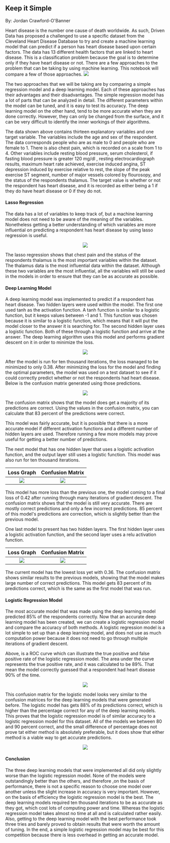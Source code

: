 ## Keep it Simple
By: Jordan Crawford-O'Banner

Heart disease is the number one cause of death worldwide. As such, Driven Data has proposed a challenged to use a specific dataset from the Cleveland Heart Disease Database to try and create a machine learning model that can predict if a person has heart disease based upon certain factors. The data has 13 different health factors that are linked to heart disease. This is a classification problem because the goal is to determine only if they have heart disease or not. There are a few approaches to the problem that can be taking by using machine learning. This notebook will compare a few of those approaches.
<img src ="./heartdata.png"/>

The two approaches that we will be taking are by comparing a simple regression model and a deep learning model. Each of these approaches has their advantages and their disadvantages. The simple regression model has a lot of parts that can be analyzed in detail. The different parameters within the model can be tuned, and it is easy to test its accuracy. The deep learning model on the other hand, tend to be more accurate when they are done correctly. However, they can only be changed from the surface, and it can be very difficult to identify the inner workings of their algorithms.

<p align="center">
</p>

The data shown above contains thirteen explanatory variables and one target variable. The variables include the age and sex of the respondent. The data corresponds people who are as male to 0 and people who are female to 1. There is also chest pain, which is recorded on a scale from 1 to 4. Other variables include resting blood pressure, serum cholesterol, if fasting blood pressure is greater 120 mg/dl , resting electrocardiograph results, maximum heart rate achieved, exercise induced angina, ST depression induced by exercise relative to rest, the slope of the peak exercise ST segment, number of major vessels colored by flourosopy, and the status of the respondents thalamus. The target value is whether or not the respondent has heart disease, and it is recorded as either being a 1 if they do have heart disease or 0 if they do not.

#### Lasso Regression

The data has a lot of variables to keep track of, but a machine learning model does not need to be aware of the meaning of the variables. Nonetheless getting a better understanding of which variables are more influential on predicting a respondent has heart disease by using lasso regression is useful.

<p align="center">
<img src ="./lasso.png"/>
</p>

The lasso regression shows that chest pain and the status of the respondents thalamus is the most important variables within the dataset. The thalamus data is the most influential data within the dataset. Although these two variables are the most influential, all the variables will still be used in the models in order to ensure that they can be as accurate as possible.

#### Deep Learning Model

A deep learning model was implemented to predict if a respondent has heart disease. Two hidden layers were used within the model. The first one used tanh as the activation function. A tanh function is similar to a logistic function, but it keeps values between -1 and 1. This function was chosen because it is similar to a logistic function, which means that it will put the model closer to the answer it is searching for. The second hidden layer uses a logistic function. Both of these through a logistic function and arrive at the answer. The deep learning algorithm uses this model and performs gradient descent on it in order to minimize the loss.

<p align="center">
<img src ="./deeplearning1.png"/>
</p>

After the model is run for ten thousand iterations, the loss managed to be minimized to only 0.38. After minimizing the loss for the model and finding the optimal parameters, the model was used on a test dataset to see if it could correctly predict whether or not the respondents had heart disease. Below is the confusion matrix generated using those predictions.

<p align="center">
<img src ="./confusion1.png"/>
</p>

The confusion matrix shows that the model does get a majority of its predictions are correct. Using the values in the confusion matrix, you can calculate that 83 percent of the predictions were correct.

This model was fairly accurate, but it is possible that there is a more accurate model if different activation functions and a different number of hidden layers are used. Therefore running a few more models may prove useful for getting a better number of predictions.

The next model that has one hidden layer that uses a logistic activation function, and the output layer still uses a logistic function. This model was also run for ten thousand iterations.

Loss Graph        |  Confusion Matrix
:-------------------------:|:-------------------------:
![](deeplearning2.png)  |  ![](confusion2.png)

This model has more loss than the previous one, the model coming to a final loss of 0.42 after running through many iterations of gradient descent. The confusion matrix shows that the model is still very accurate. There are mostly correct predictions and only a few incorrect predictions. 85 percent of this model's predictions are correction, which is slightly better than the previous model.

One last model to present has two hidden layers. The first hidden layer uses a logistic activation function, and the second layer uses a relu activation function.

Loss Graph        |  Confusion Matrix
:-------------------------:|:-------------------------:
![](deeplearning3.png)  |  ![](confusion3.png)

The current model has the lowest loss yet with 0.36. The confusion matrix shows similar results to the previous models, showing that the model makes  large number of correct predictions. This model gets 83 percent of its predictions correct, which is the same as the first model that was run.

#### Logistic Regression Model

The most accurate model that was made using the deep learning model predicted 85% of the respondents correctly. Now that an accurate deep learning model has been created, we can create a logistic regression model and compare the accuracy of both methods. A logistic regression model is a lot simple to set up than a deep learning model, and  does not use as much computation power because it does not need to go through multiple iterations of gradient descent.

Above, is a ROC curve which can illustrate the true positive and false positive rate of the logistic regression model. The area under the curve represents the true positive rate, and it was calculated to be 89%. That mean the model correctly guessed that a respondent had heart disease 90% of the time.
<p align="center">
<img src ="./confusion4.png"/>
</p>

This confusion matrix for the logistic model looks very similar to the confusion matrices for the deep learning models that were generated before. The logistic model has gets 88% of its predictions correct, which is higher than the percentage correct for any of the deep learning models. This proves that the logistic regression model is of similar accuracy to a logistic regression model for this dataset. All of the models we between 80 and 90 percent correct, and the small difference of percentage does not prove tat either method is absolutely preferable, but it does show that either method is a viable way to get accurate predictions.

<p align="center">
<img src ="./aucroc.png"/>
</p>


#### Conclusion

The three deep learning models that were implemented all did only slightly worse than the logistic regression model. None of the models were outstandingly better than the others, and therefore ,on the basis of performance, there is not a specific reason to choose one model over another unless the slight increase in accuracy is very important. However, on the basis of efficiency the logistic regression model is the best. The deep learning models required ten thousand iterations to be as accurate as they got, which cost lots of computing power and time. Whereas the logistic regression model takes almost no time at all and is calculated rather easily. Also, getting to the deep learning model with the best performance took three tries and barely proved to obtain results that were worth the amount of tuning. In the end, a simple logistic regression model may be best for this competition because there is less overhead in getting an accurate model.
